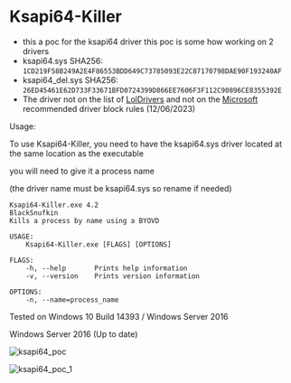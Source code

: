 # Ksapi64-Killer
- this a poc for the ksapi64 driver this poc is some how working on 2 drivers
- ksapi64.sys SHA256: `1CD219F58B249A2E4F86553BDD649C73785093E22C87170798DAE90F193240AF`
- ksapi64_del.sys SHA256: `26ED45461E62D733F33671BFD0724399D866EE7606F3F112C90896CE8355392E`
- The driver not on the list of [LolDrivers](https://www.loldrivers.io/) and not on the [Microsoft](https://learn.microsoft.com/en-us/windows/security/application-security/application-control/windows-defender-application-control/design/microsoft-recommended-driver-block-rules) recommended driver block rules (12/06/2023)


Usage:

To use Ksapi64-Killer, you need to have the ksapi64.sys driver located at the same location as the executable

you will need to give it a process name

(the driver name must be ksapi64.sys so rename if needed)

```text
Ksapi64-Killer.exe 4.2
BlackSnufkin
Kills a process by name using a BYOVD

USAGE:
    Ksapi64-Killer.exe [FLAGS] [OPTIONS]

FLAGS:
    -h, --help       Prints help information
    -v, --version    Prints version information

OPTIONS:
    -n, --name=process_name

```
Tested on Windows 10 Build 14393 / Windows Server 2016

Windows Server 2016 (Up to date)

![ksapi64_poc](https://github.com/BlackSnufkin/BYOVD/assets/61916899/1e6ac4ca-ca16-4b4d-a43e-f9c7de8eb161)

![ksapi64_poc_1](https://github.com/BlackSnufkin/BYOVD/assets/61916899/b17419d9-e2ed-4e4b-8110-a083f8ec66ee)
